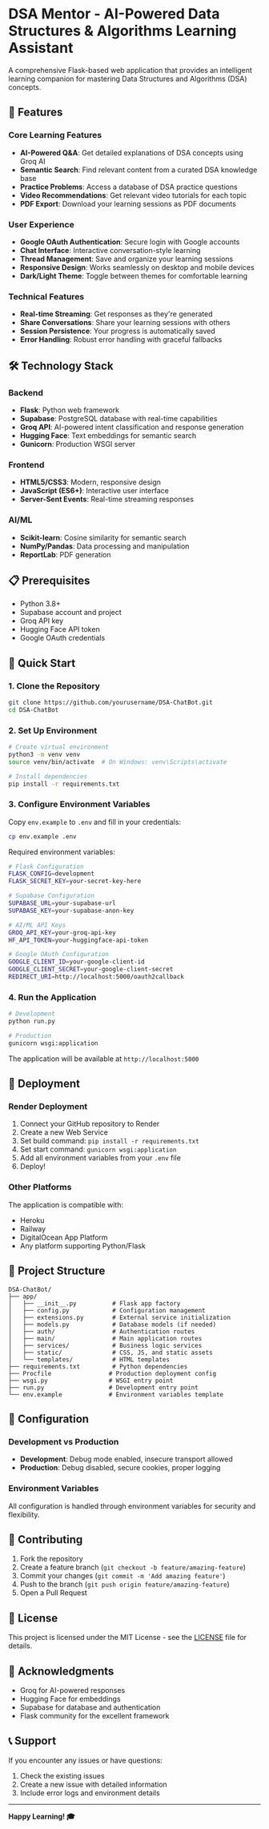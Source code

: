 # DSA Mentor - AI-Powered Data Structures & Algorithms Learning Assistant

A comprehensive Flask-based web application that provides an intelligent learning companion for mastering Data Structures and Algorithms (DSA) concepts.

## 🚀 Features

### Core Learning Features
- **AI-Powered Q&A**: Get detailed explanations of DSA concepts using Groq AI
- **Semantic Search**: Find relevant content from a curated DSA knowledge base
- **Practice Problems**: Access a database of DSA practice questions
- **Video Recommendations**: Get relevant video tutorials for each topic
- **PDF Export**: Download your learning sessions as PDF documents

### User Experience
- **Google OAuth Authentication**: Secure login with Google accounts
- **Chat Interface**: Interactive conversation-style learning
- **Thread Management**: Save and organize your learning sessions
- **Responsive Design**: Works seamlessly on desktop and mobile devices
- **Dark/Light Theme**: Toggle between themes for comfortable learning

### Technical Features
- **Real-time Streaming**: Get responses as they're generated
- **Share Conversations**: Share your learning sessions with others
- **Session Persistence**: Your progress is automatically saved
- **Error Handling**: Robust error handling with graceful fallbacks

## 🛠️ Technology Stack

### Backend
- **Flask**: Python web framework
- **Supabase**: PostgreSQL database with real-time capabilities
- **Groq API**: AI-powered intent classification and response generation
- **Hugging Face**: Text embeddings for semantic search
- **Gunicorn**: Production WSGI server

### Frontend
- **HTML5/CSS3**: Modern, responsive design
- **JavaScript (ES6+)**: Interactive user interface
- **Server-Sent Events**: Real-time streaming responses

### AI/ML
- **Scikit-learn**: Cosine similarity for semantic search
- **NumPy/Pandas**: Data processing and manipulation
- **ReportLab**: PDF generation

## 📋 Prerequisites

- Python 3.8+
- Supabase account and project
- Groq API key
- Hugging Face API token
- Google OAuth credentials

## 🚀 Quick Start

### 1. Clone the Repository
```bash
git clone https://github.com/yourusername/DSA-ChatBot.git
cd DSA-ChatBot
```

### 2. Set Up Environment
```bash
# Create virtual environment
python3 -m venv venv
source venv/bin/activate  # On Windows: venv\Scripts\activate

# Install dependencies
pip install -r requirements.txt
```

### 3. Configure Environment Variables
Copy `env.example` to `.env` and fill in your credentials:
```bash
cp env.example .env
```

Required environment variables:
```bash
# Flask Configuration
FLASK_CONFIG=development
FLASK_SECRET_KEY=your-secret-key-here

# Supabase Configuration
SUPABASE_URL=your-supabase-url
SUPABASE_KEY=your-supabase-anon-key

# AI/ML API Keys
GROQ_API_KEY=your-groq-api-key
HF_API_TOKEN=your-huggingface-api-token

# Google OAuth Configuration
GOOGLE_CLIENT_ID=your-google-client-id
GOOGLE_CLIENT_SECRET=your-google-client-secret
REDIRECT_URI=http://localhost:5000/oauth2callback
```

### 4. Run the Application
```bash
# Development
python run.py

# Production
gunicorn wsgi:application
```

The application will be available at `http://localhost:5000`

## 🚀 Deployment

### Render Deployment
1. Connect your GitHub repository to Render
2. Create a new Web Service
3. Set build command: `pip install -r requirements.txt`
4. Set start command: `gunicorn wsgi:application`
5. Add all environment variables from your `.env` file
6. Deploy!

### Other Platforms
The application is compatible with:
- Heroku
- Railway
- DigitalOcean App Platform
- Any platform supporting Python/Flask

## 📁 Project Structure

```
DSA-ChatBot/
├── app/
│   ├── __init__.py          # Flask app factory
│   ├── config.py            # Configuration management
│   ├── extensions.py        # External service initialization
│   ├── models.py            # Database models (if needed)
│   ├── auth/                # Authentication routes
│   ├── main/                # Main application routes
│   ├── services/            # Business logic services
│   ├── static/              # CSS, JS, and static assets
│   └── templates/           # HTML templates
├── requirements.txt         # Python dependencies
├── Procfile                # Production deployment config
├── wsgi.py                 # WSGI entry point
├── run.py                  # Development entry point
└── env.example             # Environment variables template
```

## 🔧 Configuration

### Development vs Production
- **Development**: Debug mode enabled, insecure transport allowed
- **Production**: Debug disabled, secure cookies, proper logging

### Environment Variables
All configuration is handled through environment variables for security and flexibility.

## 🤝 Contributing

1. Fork the repository
2. Create a feature branch (`git checkout -b feature/amazing-feature`)
3. Commit your changes (`git commit -m 'Add amazing feature'`)
4. Push to the branch (`git push origin feature/amazing-feature`)
5. Open a Pull Request

## 📄 License

This project is licensed under the MIT License - see the [LICENSE](LICENSE) file for details.

## 🙏 Acknowledgments

- Groq for AI-powered responses
- Hugging Face for embeddings
- Supabase for database and authentication
- Flask community for the excellent framework

## 📞 Support

If you encounter any issues or have questions:
1. Check the existing issues
2. Create a new issue with detailed information
3. Include error logs and environment details

---

**Happy Learning! 🎓**
